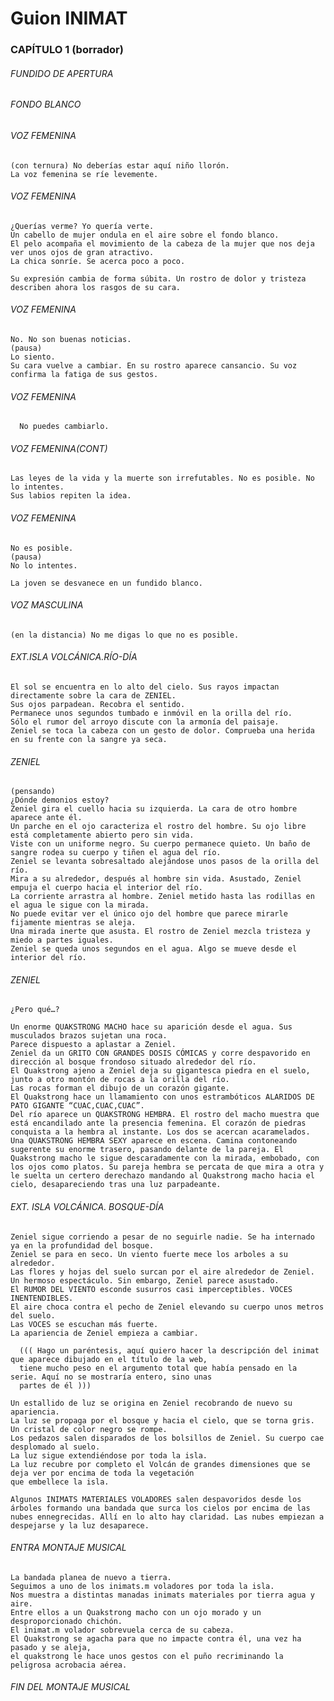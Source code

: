 Guion INIMAT
============

### CAPÍTULO 1 (borrador)

###### FUNDIDO DE APERTURA

###### FONDO BLANCO

###### VOZ FEMENINA
    (con ternura) No deberías estar aquí niño llorón.
    La voz femenina se ríe levemente.

###### VOZ FEMENINA
    ¿Querías verme? Yo quería verte.
    Un cabello de mujer ondula en el aire sobre el fondo blanco. 
    El pelo acompaña el movimiento de la cabeza de la mujer que nos deja ver unos ojos de gran atractivo. 
    La chica sonríe. Se acerca poco a poco.
    
    Su expresión cambia de forma súbita. Un rostro de dolor y tristeza describen ahora los rasgos de su cara.

######  VOZ FEMENINA
    No. No son buenas noticias.
    (pausa)
    Lo siento.
    Su cara vuelve a cambiar. En su rostro aparece cansancio. Su voz confirma la fatiga de sus gestos.

###### VOZ FEMENINA
      No puedes cambiarlo.

###### VOZ FEMENINA(CONT)
    Las leyes de la vida y la muerte son irrefutables. No es posible. No lo intentes.
    Sus labios repiten la idea.

###### VOZ FEMENINA
    No es posible.
    (pausa)
    No lo intentes.
    
    La joven se desvanece en un fundido blanco.

###### VOZ MASCULINA
    (en la distancia) No me digas lo que no es posible.

###### EXT.ISLA VOLCÁNICA.RÍO-DÍA
    El sol se encuentra en lo alto del cielo. Sus rayos impactan directamente sobre la cara de ZENIEL. 
    Sus ojos parpadean. Recobra el sentido.
    Permanece unos segundos tumbado e inmóvil en la orilla del río. 
    Sólo el rumor del arroyo discute con la armonía del paisaje.
    Zeniel se toca la cabeza con un gesto de dolor. Comprueba una herida en su frente con la sangre ya seca.

###### ZENIEL
    (pensando)
    ¿Dónde demonios estoy?
    Zeniel gira el cuello hacia su izquierda. La cara de otro hombre aparece ante él. 
    Un parche en el ojo caracteriza el rostro del hombre. Su ojo libre está completamente abierto pero sin vida. 
    Viste con un uniforme negro. Su cuerpo permanece quieto. Un baño de sangre rodea su cuerpo y tiñen el agua del río.
    Zeniel se levanta sobresaltado alejándose unos pasos de la orilla del río. 
    Mira a su alrededor, después al hombre sin vida. Asustado, Zeniel empuja el cuerpo hacia el interior del río. 
    La corriente arrastra al hombre. Zeniel metido hasta las rodillas en el agua le sigue con la mirada. 
    No puede evitar ver el único ojo del hombre que parece mirarle fijamente mientras se aleja. 
    Una mirada inerte que asusta. El rostro de Zeniel mezcla tristeza y miedo a partes iguales. 
    Zeniel se queda unos segundos en el agua. Algo se mueve desde el interior del río.

###### ZENIEL
    ¿Pero qué…?
    
    Un enorme QUAKSTRONG MACHO hace su aparición desde el agua. Sus musculados brazos sujetan una roca. 
    Parece dispuesto a aplastar a Zeniel.
    Zeniel da un GRITO CON GRANDES DOSIS CÓMICAS y corre despavorido en dirección al bosque frondoso situado alrededor del río.
    El Quakstrong ajeno a Zeniel deja su gigantesca piedra en el suelo, junto a otro montón de rocas a la orilla del río.
    Las rocas forman el dibujo de un corazón gigante.
    El Quakstrong hace un llamamiento con unos estrambóticos ALARIDOS DE PATO GIGANTE “CUAC,CUAC,CUAC”.
    Del río aparece un QUAKSTRONG HEMBRA. El rostro del macho muestra que está encandilado ante la presencia femenina. El corazón de piedras conquista a la hembra al instante. Los dos se acercan acaramelados.
    Una QUAKSTRONG HEMBRA SEXY aparece en escena. Camina contoneando sugerente su enorme trasero, pasando delante de la pareja. El Quakstrong macho le sigue descaradamente con la mirada, embobado, con los ojos como platos. Su pareja hembra se percata de que mira a otra y le suelta un certero derechazo mandando al Quakstrong macho hacia el cielo, desapareciendo tras una luz parpadeante.

###### EXT. ISLA VOLCÁNICA. BOSQUE-DÍA
    Zeniel sigue corriendo a pesar de no seguirle nadie. Se ha internado ya en la profundidad del bosque.
    Zeniel se para en seco. Un viento fuerte mece los arboles a su alrededor. 
    Las flores y hojas del suelo surcan por el aire alrededor de Zeniel. 
    Un hermoso espectáculo. Sin embargo, Zeniel parece asustado. 
    El RUMOR DEL VIENTO esconde susurros casi imperceptibles. VOCES INENTENDIBLES.
    El aire choca contra el pecho de Zeniel elevando su cuerpo unos metros del suelo. 
    Las VOCES se escuchan más fuerte.
    La apariencia de Zeniel empieza a cambiar.
      
      ((( Hago un paréntesis, aquí quiero hacer la descripción del inimat que aparece dibujado en el título de la web,
      tiene mucho peso en el argumento total que había pensado en la serie. Aquí no se mostraría entero, sino unas
      partes de él )))
    
    Un estallido de luz se origina en Zeniel recobrando de nuevo su apariencia. 
    La luz se propaga por el bosque y hacia el cielo, que se torna gris. Un cristal de color negro se rompe. 
    Los pedazos salen disparados de los bolsillos de Zeniel. Su cuerpo cae desplomado al suelo.
    La luz sigue extendiéndose por toda la isla. 
    La luz recubre por completo el Volcán de grandes dimensiones que se deja ver por encima de toda la vegetación 
    que embellece la isla.
    
    Algunos INIMATS MATERIALES VOLADORES salen despavoridos desde los árboles formando una bandada que surca los cielos por encima de las nubes ennegrecidas. Allí en lo alto hay claridad. Las nubes empiezan a despejarse y la luz desaparece.

###### ENTRA MONTAJE MUSICAL
    La bandada planea de nuevo a tierra.
    Seguimos a uno de los inimats.m voladores por toda la isla.
    Nos muestra a distintas manadas inimats materiales por tierra agua y aire.
    Entre ellos a un Quakstrong macho con un ojo morado y un desproporcionado chichón. 
    El inimat.m volador sobrevuela cerca de su cabeza.
    El Quakstrong se agacha para que no impacte contra él, una vez ha pasado y se aleja, 
    el quakstrong le hace unos gestos con el puño recriminando la peligrosa acrobacia aérea.

###### FIN DEL MONTAJE MUSICAL
